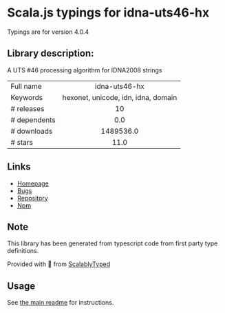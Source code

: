 
# Scala.js typings for idna-uts46-hx

Typings are for version 4.0.4

## Library description:
A UTS #46 processing algorithm for IDNA2008 strings

|                    |                 |
| ------------------ | :-------------: |
| Full name          | idna-uts46-hx |
| Keywords           | hexonet, unicode, idn, idna, domain |
| # releases         | 10 |
| # dependents       | 0.0 |
| # downloads        | 1489536.0 |
| # stars            | 11.0 |

## Links
- [Homepage](https://github.com/hexonet/idna-uts46)
- [Bugs](https://github.com/hexonet/idna-uts46/issues)
- [Repository](https://github.com/hexonet/idna-uts46)
- [Npm](https://www.npmjs.com/package/idna-uts46-hx)
    


## Note
This library has been generated from typescript code from first party type definitions.

Provided with :purple_heart: from [ScalablyTyped](https://github.com/oyvindberg/ScalablyTyped)

## Usage
See [the main readme](../../readme.md) for instructions.


